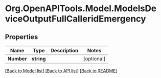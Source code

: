 # Org.OpenAPITools.Model.ModelsDeviceOutputFullCalleridEmergency

## Properties

Name | Type | Description | Notes
------------ | ------------- | ------------- | -------------
**Number** | **string** |  | [optional] 

[[Back to Model list]](../README.md#documentation-for-models) [[Back to API list]](../README.md#documentation-for-api-endpoints) [[Back to README]](../README.md)

